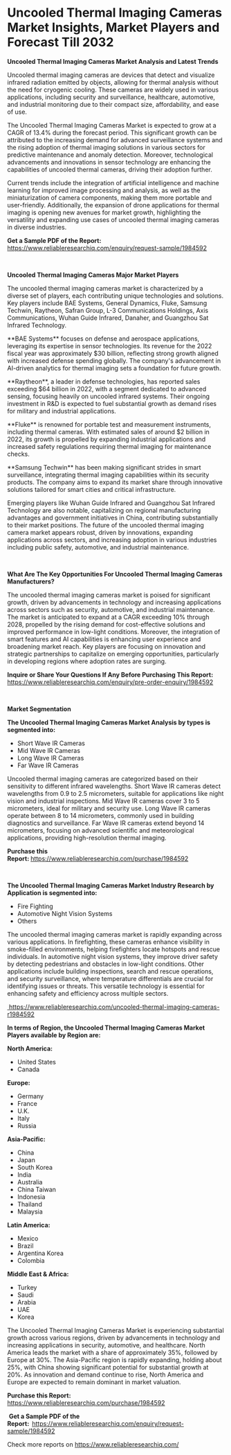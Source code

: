 <p><h1>Uncooled Thermal Imaging Cameras Market Insights, Market Players and Forecast Till 2032</h1></p><p><strong>Uncooled Thermal Imaging Cameras Market Analysis and Latest Trends</strong></p>
<p><p>Uncooled thermal imaging cameras are devices that detect and visualize infrared radiation emitted by objects, allowing for thermal analysis without the need for cryogenic cooling. These cameras are widely used in various applications, including security and surveillance, healthcare, automotive, and industrial monitoring due to their compact size, affordability, and ease of use.</p><p>The Uncooled Thermal Imaging Cameras Market is expected to grow at a CAGR of 13.4% during the forecast period. This significant growth can be attributed to the increasing demand for advanced surveillance systems and the rising adoption of thermal imaging solutions in various sectors for predictive maintenance and anomaly detection. Moreover, technological advancements and innovations in sensor technology are enhancing the capabilities of uncooled thermal cameras, driving their adoption further.</p><p>Current trends include the integration of artificial intelligence and machine learning for improved image processing and analysis, as well as the miniaturization of camera components, making them more portable and user-friendly. Additionally, the expansion of drone applications for thermal imaging is opening new avenues for market growth, highlighting the versatility and expanding use cases of uncooled thermal imaging cameras in diverse industries.</p></p>
<p><strong>Get a Sample PDF of the Report:&nbsp;</strong> <a href="https://www.reliableresearchiq.com/enquiry/request-sample/1984592?utm_campaign=2443&utm_medium=2&utm_source=Github&utm_content=ia&utm_term=10042025&utm_id=uncooled-thermal-imaging-cameras">https://www.reliableresearchiq.com/enquiry/request-sample/1984592</a></p>
<p>&nbsp;</p>
<p><strong>Uncooled Thermal Imaging Cameras Major Market Players</strong></p>
<p><p>The uncooled thermal imaging cameras market is characterized by a diverse set of players, each contributing unique technologies and solutions. Key players include BAE Systems, General Dynamics, Fluke, Samsung Techwin, Raytheon, Safran Group, L-3 Communications Holdings, Axis Communications, Wuhan Guide Infrared, Danaher, and Guangzhou Sat Infrared Technology.</p><p>**BAE Systems** focuses on defense and aerospace applications, leveraging its expertise in sensor technologies. Its revenue for the 2022 fiscal year was approximately $30 billion, reflecting strong growth aligned with increased defense spending globally. The company's advancement in AI-driven analytics for thermal imaging sets a foundation for future growth.</p><p>**Raytheon**, a leader in defense technologies, has reported sales exceeding $64 billion in 2022, with a segment dedicated to advanced sensing, focusing heavily on uncooled infrared systems. Their ongoing investment in R&D is expected to fuel substantial growth as demand rises for military and industrial applications.</p><p>**Fluke** is renowned for portable test and measurement instruments, including thermal cameras. With estimated sales of around $2 billion in 2022, its growth is propelled by expanding industrial applications and increased safety regulations requiring thermal imaging for maintenance checks.</p><p>**Samsung Techwin** has been making significant strides in smart surveillance, integrating thermal imaging capabilities within its security products. The company aims to expand its market share through innovative solutions tailored for smart cities and critical infrastructure.</p><p>Emerging players like Wuhan Guide Infrared and Guangzhou Sat Infrared Technology are also notable, capitalizing on regional manufacturing advantages and government initiatives in China, contributing substantially to their market positions. The future of the uncooled thermal imaging camera market appears robust, driven by innovations, expanding applications across sectors, and increasing adoption in various industries including public safety, automotive, and industrial maintenance.</p></p>
<p>&nbsp;</p>
<p><strong>What Are The Key Opportunities For Uncooled Thermal Imaging Cameras Manufacturers?</strong></p>
<p><p>The uncooled thermal imaging cameras market is poised for significant growth, driven by advancements in technology and increasing applications across sectors such as security, automotive, and industrial maintenance. The market is anticipated to expand at a CAGR exceeding 10% through 2028, propelled by the rising demand for cost-effective solutions and improved performance in low-light conditions. Moreover, the integration of smart features and AI capabilities is enhancing user experience and broadening market reach. Key players are focusing on innovation and strategic partnerships to capitalize on emerging opportunities, particularly in developing regions where adoption rates are surging.</p></p>
<p><strong>Inquire or Share Your Questions If Any Before Purchasing This Report:</strong> <a href="https://www.reliableresearchiq.com/enquiry/pre-order-enquiry/1984592?utm_campaign=2443&utm_medium=2&utm_source=Github&utm_content=ia&utm_term=10042025&utm_id=uncooled-thermal-imaging-cameras">https://www.reliableresearchiq.com/enquiry/pre-order-enquiry/1984592</a></p>
<p>&nbsp;</p>
<p><strong>Market Segmentation</strong></p>
<p><strong>The Uncooled Thermal Imaging Cameras Market Analysis by types is segmented into:</strong></p>
<p><ul><li>Short Wave IR Cameras</li><li>Mid Wave IR Cameras</li><li>Long Wave IR Cameras</li><li>Far Wave IR Cameras</li></ul></p>
<p><p>Uncooled thermal imaging cameras are categorized based on their sensitivity to different infrared wavelengths. Short Wave IR cameras detect wavelengths from 0.9 to 2.5 micrometers, suitable for applications like night vision and industrial inspections. Mid Wave IR cameras cover 3 to 5 micrometers, ideal for military and security use. Long Wave IR cameras operate between 8 to 14 micrometers, commonly used in building diagnostics and surveillance. Far Wave IR cameras extend beyond 14 micrometers, focusing on advanced scientific and meteorological applications, providing high-resolution thermal imaging.</p></p>
<p><strong>Purchase this Report:&nbsp;</strong><a href="https://www.reliableresearchiq.com/purchase/1984592?utm_campaign=2443&utm_medium=2&utm_source=Github&utm_content=ia&utm_term=10042025&utm_id=uncooled-thermal-imaging-cameras">https://www.reliableresearchiq.com/purchase/1984592</a></p>
<p>&nbsp;</p>
<p><strong>The Uncooled Thermal Imaging Cameras Market Industry Research by Application is segmented into:</strong></p>
<p><ul><li>Fire Fighting</li><li>Automotive Night Vision Systems</li><li>Others</li></ul></p>
<p><p>The uncooled thermal imaging cameras market is rapidly expanding across various applications. In firefighting, these cameras enhance visibility in smoke-filled environments, helping firefighters locate hotspots and rescue individuals. In automotive night vision systems, they improve driver safety by detecting pedestrians and obstacles in low-light conditions. Other applications include building inspections, search and rescue operations, and security surveillance, where temperature differentials are crucial for identifying issues or threats. This versatile technology is essential for enhancing safety and efficiency across multiple sectors.</p></p>
<p><a href="https://www.reliableresearchiq.com/uncooled-thermal-imaging-cameras-r1984592?utm_campaign=2443&utm_medium=2&utm_source=Github&utm_content=ia&utm_term=10042025&utm_id=uncooled-thermal-imaging-cameras">&nbsp;https://www.reliableresearchiq.com/uncooled-thermal-imaging-cameras-r1984592</a></p>
<p><strong>In terms of Region, the Uncooled Thermal Imaging Cameras Market Players available by Region are:</strong></p>
<p>
    <p> <strong> North America: </strong>
        <ul>
            <li>United States</li>
            <li>Canada</li>
        </ul>
        </p> 
    <p> <strong> Europe: </strong>
        <ul>
            <li>Germany</li>
            <li>France</li>
            <li>U.K.</li>
            <li>Italy</li>
            <li>Russia</li>
        </ul>
        </p> 
    <p> <strong> Asia-Pacific: </strong>
        <ul>
            <li>China</li>
            <li>Japan</li>
            <li>South Korea</li>
            <li>India</li>
            <li>Australia</li>
            <li>China Taiwan</li>
            <li>Indonesia</li>
            <li>Thailand</li>
            <li>Malaysia</li>
        </ul>
        </p> 
    <p> <strong> Latin America: </strong>
        <ul>
            <li>Mexico</li>
            <li>Brazil</li>
            <li>Argentina Korea</li>
            <li>Colombia</li>
        </ul>
        </p> 
    <p> <strong> Middle East & Africa: </strong>
        <ul>
            <li>Turkey</li>
            <li>Saudi</li>
            <li>Arabia</li>
            <li>UAE</li>
            <li>Korea</li>
        </ul>
    </p>
    </p>
<p><p>The Uncooled Thermal Imaging Cameras Market is experiencing substantial growth across various regions, driven by advancements in technology and increasing applications in security, automotive, and healthcare. North America leads the market with a share of approximately 35%, followed by Europe at 30%. The Asia-Pacific region is rapidly expanding, holding about 25%, with China showing significant potential for substantial growth at 20%. As innovation and demand continue to rise, North America and Europe are expected to remain dominant in market valuation.</p></p>
<p><strong>Purchase this Report: </strong><a href="https://www.reliableresearchiq.com/purchase/1984592?utm_campaign=2443&utm_medium=2&utm_source=Github&utm_content=ia&utm_term=10042025&utm_id=uncooled-thermal-imaging-cameras">https://www.reliableresearchiq.com/purchase/1984592</a></p>
<p>&nbsp;<strong>Get a Sample PDF of the Report:&nbsp;&nbsp;</strong><a href="https://www.reliableresearchiq.com/enquiry/request-sample/1984592?utm_campaign=2443&utm_medium=2&utm_source=Github&utm_content=ia&utm_term=10042025&utm_id=uncooled-thermal-imaging-cameras">https://www.reliableresearchiq.com/enquiry/request-sample/1984592</a></p>
<p><strong></strong></p>
<p>Check more reports on <a href="https://www.reliableresearchiq.com/?utm_campaign=2443&utm_medium=2&utm_source=Github&utm_content=ia&utm_term=10042025&utm_id=uncooled-thermal-imaging-cameras">https://www.reliableresearchiq.com/</a></p>